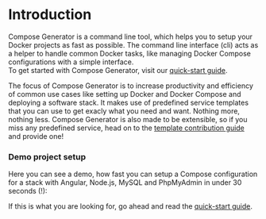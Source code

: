 # Introduction
Compose Generator is a command line tool, which helps you to setup your Docker projects as fast as possible. The command line interface (cli) acts as a helper to handle common Docker tasks, like managing Docker Compose configurations with a simple interface. <br>
To get started with Compose Generator, visit our [quick-start guide](../quick-start).

The focus of Compose Generator is to increase productivity and efficiency of common use cases like setting up Docker and Docker Compose and deploying a software stack. It makes use of predefined service templates that you can use to get exacly what you need and want. Nothing more, nothing less. Compose Generator is also made to be extensible, so if you miss any predefined service, head on to the [template contribution guide](https://github.com/compose-generator/compose-generator/tree/main/predefined-services) and provide one!

### Demo project setup

Here you can see a demo, how fast you can setup a Compose configuration for a stack with Angular, Node.js, MySQL and PhpMyAdmin in under 30 seconds (!):

<script id="asciicast-444036" src="https://asciinema.org/a/444036.js" async></script>

If this is what you are looking for, go ahead and read the [quick-start guide](../quick-start).